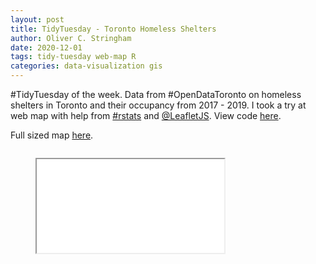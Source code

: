 ```yaml
---
layout: post
title: TidyTuesday - Toronto Homeless Shelters
author: Oliver C. Stringham
date: 2020-12-01
tags: tidy-tuesday web-map R
categories: data-visualization gis
---
```


#TidyTuesday of the week. Data from #OpenDataToronto on homeless shelters in Toronto and their occupancy from 2017 - 2019. I took a try at web map with help from [#rstats](https://twitter.com/search?q=%23rstats&src=typed_query) and [@LeafletJS](https://twitter.com/LeafletJS). View code [here](https://github.com/ocstringham/tidy_tuesday/blob/main/scripts/2020-01-12-toronto-shelters.R).

Full sized map [here](https://ocstringham.github.io/pages/toronto-shelters.html).

<div class="container">    
    <div class="columns is-centered is-mobile">
    <div class="column"> 
        <figure class="image is-3by2">
            <iframe class='has-ratio' 
                src="assets/html-widgets/toronto-shelters.html">
            </iframe>
        </figure>
    </div>
    </div>
</div>
